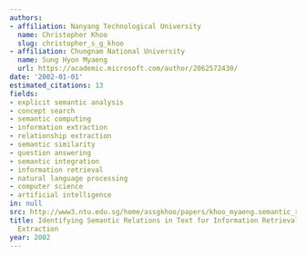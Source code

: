 ```yaml
---
authors:
- affiliation: Nanyang Technological University
  name: Christopher Khoo
  slug: christopher_s_g_khoo
- affiliation: Chungnam National University
  name: Sung Hyon Myaeng
  url: https://academic.microsoft.com/author/2062572430/
date: '2002-01-01'
estimated_citations: 13
fields:
- explicit semantic analysis
- concept search
- semantic computing
- information extraction
- relationship extraction
- semantic similarity
- question answering
- semantic integration
- information retrieval
- natural language processing
- computer science
- artificial intelligence
in: null
src: http://www3.ntu.edu.sg/home/assgkhoo/papers/khoo_myaeng.semantic_relations.2002.pdf
title: Identifying Semantic Relations in Text for Information Retrieval and Information
  Extraction
year: 2002
---
```


